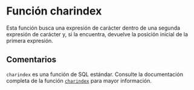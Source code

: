 ﻿---
SidebarGroup: "Funciones de texto"
Autogenerated: true
---

# Función  charindex

Esta función busca una expresión de carácter dentro de una segunda expresión de carácter y, si la encuentra, devuelve la posición inicial de la primera expresión.

## Comentarios 

`charindex` es una función de SQL estándar. Consulte la documentación completa de la función [`charindex`](https://learn.microsoft.com/es-es/sql/t-sql/functions/charindex-transact-sql) para mayor información.
